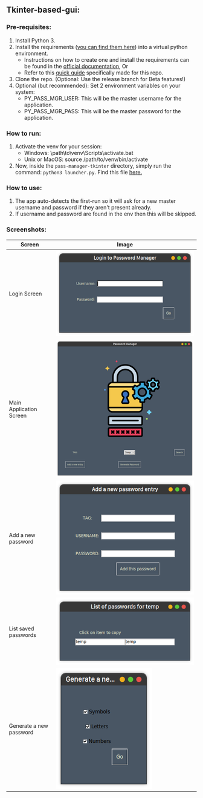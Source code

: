 ## Tkinter-based-gui:

### Pre-requisites:

1. Install Python 3.
2. Install the requirements ([you can find them here](pass-manager-tkinter/requirements.txt)) into a virtual python
   environment.
    - Instructions on how to create one and install the requirements can be found in
      the [official documentation](https://docs.python.org/3/tutorial/venv.html), Or
    - Refer to this [quick guide](guides/venv.md) specifically made for this repo.
3. Clone the repo. (Optional: Use the release branch for Beta features!)
4. Optional (but recommended): Set 2 environment variables on your system:
    - PY_PASS_MGR_USER: This will be the master username for the application.
    - PY_PASS_MGR_PASS: This will be the master password for the application.

### How to run:

1. Activate the venv for your session:
    - Windows: \path\to\venv\Scripts\activate.bat
    - Unix or MacOS: source /path/to/venv/bin/activate
2. Now, inside the `pass-manager-tkinter` directory, simply run the command: `python3 launcher.py`. Find this
   file [here.](pass-manager-tkinter/launcher.py)

### How to use:

1. The app auto-detects the first-run so it will ask for a new master username and password if they aren't present
   already.
2. If username and password are found in the env then this will be skipped.

### Screenshots:

| Screen                  | Image                                                                                              |
|-------------------------|----------------------------------------------------------------------------------------------------|
| Login Screen            | ![Login Screen](screenshots/tkinter-gui/login_window.png "Login Screen")                           |
| Main Application Screen | ![Main App Screen](screenshots/tkinter-gui/main_app_window.png "Main App Screen")                  |
| Add a new password      | ![Add a new password](screenshots/tkinter-gui/add_new_password_window.png "Add a new password")    |
| List saved passwords    | ![List saved passwords](screenshots/tkinter-gui/list_passwords_window.png "List saved passwords")  |
| Generate a new password | ![Generate a password](screenshots/tkinter-gui/generate_password_window.png "Generate a password") |
